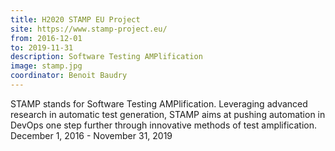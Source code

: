 ```yaml
---
title: H2020 STAMP EU Project
site: https://www.stamp-project.eu/
from: 2016-12-01
to: 2019-11-31
description: Software Testing AMPlification
image: stamp.jpg
coordinator: Benoit Baudry
---
```


STAMP stands for Software Testing AMPlification. Leveraging advanced research in automatic test generation, STAMP aims at pushing automation in DevOps one step further through innovative methods of test amplification. December 1, 2016 - November 31, 2019
